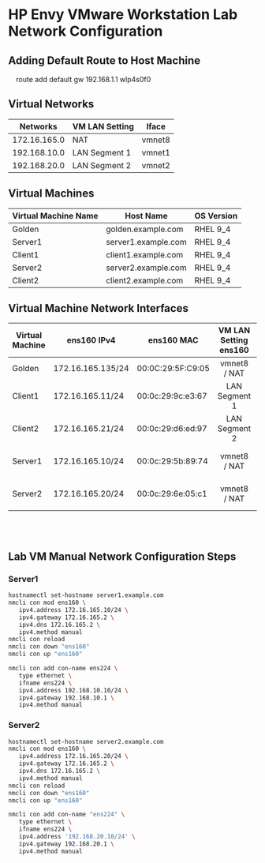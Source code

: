 # HP Envy VMware Workstation Lab Network Configuration

## Adding Default Route to Host Machine

&nbsp;&nbsp;&nbsp; route add default gw 192.168.1.1 wlp4s0f0

## Virtual Networks

| Networks      | VM LAN Setting | Iface   |
|---------------|----------------|---------|
| 172.16.165.0  | NAT            | vmnet8  |
| 192.168.10.0 | LAN Segment 1  | vmnet1  |
| 192.168.20.0 | LAN Segment 2  | vmnet2  |

## Virtual Machines

| Virtual Machine Name | Host Name | OS Version |
| ---------------------|-----------|------------|
| Golden               | golden.example.com  | RHEL 9_4 |
| Server1              | server1.example.com | RHEL 9_4 |
| Client1              | client1.example.com | RHEL 9_4 |
| Server2              | server2.example.com | RHEL 9_4 |
| Client2              | client2.example.com | RHEL 9_4 |


## Virtual Machine Network Interfaces

|Virtual Machine | ens160 IPv4 | ens160 MAC | VM LAN Setting ens160 | ens224 IPv4 | ens224 MAC | VM LAN Setting ens224 |
|------------|------------  |------------|:------------:|------------|------------|:------------:|
| Golden | 172.16.165.135/24 | 00:0C:29:5F:C9:05 | vmnet8 / NAT | N/A | N/A | N/A |
| Client1 | 172.16.165.11/24 | 00:0c:29:9c:e3:67 | LAN Segment 1 | N/A | N/A | N/A |
| Client2 | 172.16.165.21/24 | 00:0c:29:d6:ed:97 | LAN Segment 2 | N/A | N/A | N/A |
| Server1 | 172.16.165.10/24 | 00:0c:29:5b:89:74 | vmnet8 / NAT |  |  | LAN Segment 1 |
| Server2 | 172.16.165.20/24 | 00:0c:29:6e:05:c1 | vmnet8 / NAT |  |  | LAN Segment 2 |


<br><br>

## Lab VM Manual Network Configuration Steps

### Server1

```bash
hostnamectl set-hostname server1.example.com
nmcli con mod ens160 \
   ipv4.address 172.16.165.10/24 \
   ipv4.gateway 172.16.165.2 \
   ipv4.dns 172.16.165.2 \
   ipv4.method manual 
nmcli con reload
nmcli con down "ens160"
nmcli con up "ens160"

nmcli con add con-name ens224 \
   type ethernet \
   ifname ens224 \ 
   ipv4.address 192.168.10.10/24 \
   ipv4.gateway 192.168.10.1 \
   ipv4.method manual
```

### Server2
```bash
hostnamectl set-hostname server2.example.com
nmcli con mod ens160 \
   ipv4.address 172.16.165.20/24 \
   ipv4.gateway 172.16.165.2 \
   ipv4.dns 172.16.165.2 \
   ipv4.method manual 
nmcli con reload
nmcli con down "ens160"
nmcli con up "ens160"

nmcli con add con-name "ens224" \
   type ethernet \
   ifname ens224 \ 
   ipv4.address '192.168.20.10/24' \
   ipv4.gateway 192.168.20.1 \
   ipv4.method manual
```

   
